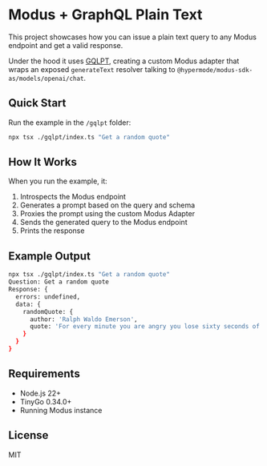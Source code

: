 # Modus + GraphQL Plain Text

This project showcases how you can issue a plain text query to any Modus endpoint and get a valid response.

Under the hood it uses [GQLPT](https://www.gqlpt.dev), creating a custom Modus adapter that wraps an exposed `generateText` resolver talking to `@hypermode/modus-sdk-as/models/openai/chat`.

## Quick Start

Run the example in the `/gqlpt` folder:

```bash
npx tsx ./gqlpt/index.ts "Get a random quote"
```

## How It Works

When you run the example, it:

1. Introspects the Modus endpoint
2. Generates a prompt based on the query and schema
3. Proxies the prompt using the custom Modus Adapter
4. Sends the generated query to the Modus endpoint
5. Prints the response

## Example Output

```bash
npx tsx ./gqlpt/index.ts "Get a random quote"
Question: Get a random quote
Response: {
  errors: undefined,
  data: {
    randomQuote: {
      author: 'Ralph Waldo Emerson',
      quote: 'For every minute you are angry you lose sixty seconds of happiness.'
    }
  }
}
```

## Requirements

- Node.js 22+
- TinyGo 0.34.0+
- Running Modus instance

## License

MIT
